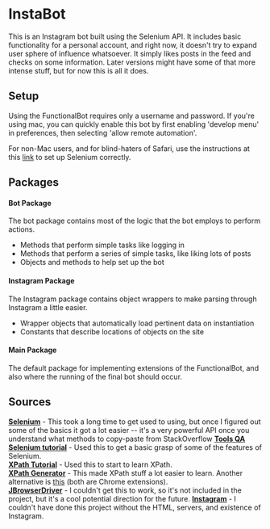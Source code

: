 # InstaBot

This is an Instagram bot built using the Selenium API. It includes basic functionality for a personal account, and right now, it doesn't try to expand user sphere of influence whatsoever. It simply likes posts in the feed and checks on some information. Later versions might have some of that more intense stuff, but for now this is all it does.

## Setup
Using the FunctionalBot requires only a username and password. If you're using mac, you can quickly enable this bot by first enabling 'develop menu' in preferences, then selecting 'allow remote automation'.  

For non-Mac users, and for blind-haters of Safari, use the instructions at this [link](http://toolsqa.com/selenium-tutorial/) to set up Selenium correctly.

## Packages

#### Bot Package
The bot package contains most of the logic that the bot employs to perform actions.
- Methods that perform simple tasks like logging in
- Methods that perform a series of simple tasks, like liking lots of posts
- Objects and methods to help set up the bot

#### Instagram Package
The Instagram package contains object wrappers to make parsing through Instagram a little easier.
- Wrapper objects that automatically load pertinent data on instantiation
- Constants that describe locations of objects on the site

#### Main Package
The default package for implementing extensions of the FunctionalBot, and also where the running of the final bot should occur.

## Sources
[**Selenium**](https://www.seleniumhq.org/) - This took a long time to get used to using, but once I figured out some of the basics it got a lot easier -- it's a very powerful API once you understand what methods to copy-paste from StackOverflow
[**Tools QA Selenium tutorial**](http://toolsqa.com/selenium-tutorial/) - Used this to get a basic grasp of some of the features of Selenium.  
[**XPath Tutorial**](https://www.w3schools.com/xml/xpath_intro.asp) - Used this to start to learn XPath.  
[**XPath Generator**](https://chrome.google.com/webstore/detail/xpath-generator/dphfifdfpfabhbkghlmnkkdghbmocfeb?hl=en-US) - This made XPath stuff a lot easier to learn. Another alternative is [this](https://chrome.google.com/webstore/detail/chropath/ljngjbnaijcbncmcnjfhigebomdlkcjo/related?hl=en) (both are Chrome extensions).  
[**JBrowserDriver**](https://github.com/MachinePublishers/jBrowserDriver) - I couldn't get this to work, so it's not included in the project, but it's a cool potential direction for the future.
[**Instagram**](www.instagram.com) - I couldn't have done this project without the HTML, servers, and existence of Instagram.

